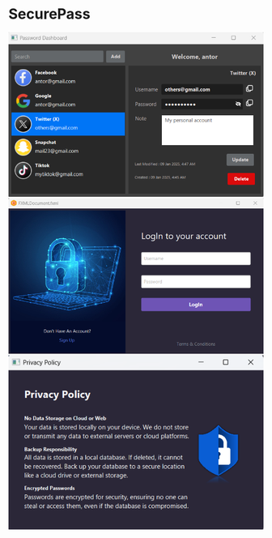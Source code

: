 # SecurePass

![screenshot](https://github.com/AntorPi314/SecurePass/blob/main/ss/s3.png)
![screenshot](https://github.com/AntorPi314/SecurePass/blob/main/ss/s1.png)
![screenshot](https://github.com/AntorPi314/SecurePass/blob/main/ss/s2.png)
